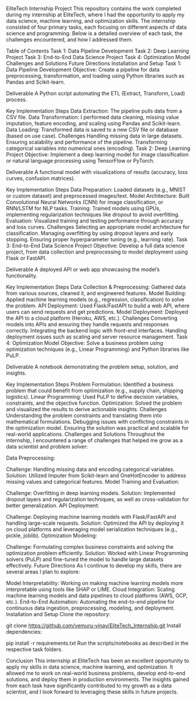 EliteTech Internship Project
This repository contains the work completed during my internship at EliteTech, where I had the opportunity to apply my data science, machine learning, and optimization skills. The internship consisted of four primary tasks, each focusing on different aspects of data science and programming. Below is a detailed overview of each task, the challenges encountered, and how I addressed them.

Table of Contents
Task 1: Data Pipeline Development
Task 2: Deep Learning Project
Task 3: End-to-End Data Science Project
Task 4: Optimization Model
Challenges and Solutions
Future Directions
Installation and Setup
Task 1: Data Pipeline Development
Objective: Create a pipeline for data preprocessing, transformation, and loading using Python libraries such as Pandas and Scikit-learn.

Deliverable
A Python script automating the ETL (Extract, Transform, Load) process.

Key Implementation Steps
Data Extraction: The pipeline pulls data from a CSV file.
Data Transformation: I performed data cleaning, missing value imputation, feature encoding, and scaling using Pandas and Scikit-learn.
Data Loading: Transformed data is saved to a new CSV file or database (based on use case).
Challenges
Handling missing data in large datasets.
Ensuring scalability and performance of the pipeline.
Transforming categorical variables into numerical ones (encoding).
Task 2: Deep Learning Project
Objective: Implement a deep learning model for image classification or natural language processing using TensorFlow or PyTorch.

Deliverable
A functional model with visualizations of results (accuracy, loss curves, confusion matrices).

Key Implementation Steps
Data Preparation: Loaded datasets (e.g., MNIST or custom dataset) and preprocessed images/text.
Model Architecture: Built Convolutional Neural Networks (CNN) for image classification, or RNN/LSTM for NLP tasks.
Training: Trained models using GPUs, implementing regularization techniques like dropout to avoid overfitting.
Evaluation: Visualized training and testing performance through accuracy and loss curves.
Challenges
Selecting an appropriate model architecture for classification.
Managing overfitting by using dropout layers and early stopping.
Ensuring proper hyperparameter tuning (e.g., learning rate).
Task 3: End-to-End Data Science Project
Objective: Develop a full data science project, from data collection and preprocessing to model deployment using Flask or FastAPI.

Deliverable
A deployed API or web app showcasing the model’s functionality.

Key Implementation Steps
Data Collection & Preprocessing: Gathered data from various sources, cleaned it, and engineered features.
Model Building: Applied machine learning models (e.g., regression, classification) to solve the problem.
API Deployment: Used Flask/FastAPI to build a web API, where users can send requests and get predictions.
Model Deployment: Deployed the API to a cloud platform (Heroku, AWS, etc.).
Challenges
Converting models into APIs and ensuring they handle requests and responses correctly.
Integrating the backend logic with front-end interfaces.
Handling deployment issues such as scaling and server resource management.
Task 4: Optimization Model
Objective: Solve a business problem using optimization techniques (e.g., Linear Programming) and Python libraries like PuLP.

Deliverable
A notebook demonstrating the problem setup, solution, and insights.

Key Implementation Steps
Problem Formulation: Identified a business problem that could benefit from optimization (e.g., supply chain, shipping logistics).
Linear Programming: Used PuLP to define decision variables, constraints, and the objective function.
Optimization: Solved the problem and visualized the results to derive actionable insights.
Challenges
Understanding the problem constraints and translating them into mathematical formulations.
Debugging issues with conflicting constraints in the optimization model.
Ensuring the solution was practical and scalable for real-world applications.
Challenges and Solutions
Throughout the internship, I encountered a range of challenges that helped me grow as a data scientist and problem solver:

Data Preprocessing:

Challenge: Handling missing data and encoding categorical variables.
Solution: Utilized Imputer from Scikit-learn and OneHotEncoder to address missing values and categorical features.
Model Training and Evaluation:

Challenge: Overfitting in deep learning models.
Solution: Implemented dropout layers and regularization techniques, as well as cross-validation for better generalization.
API Deployment:

Challenge: Deploying machine learning models with Flask/FastAPI and handling large-scale requests.
Solution: Optimized the API by deploying it on cloud platforms and leveraging model serialization techniques (e.g., pickle, joblib).
Optimization Modeling:

Challenge: Formulating complex business constraints and solving the optimization problem efficiently.
Solution: Worked with Linear Programming solvers (PuLP) and fine-tuned the model to handle large datasets effectively.
Future Directions
As I continue to develop my skills, there are several areas I plan to explore:

Model Interpretability: Working on making machine learning models more interpretable using tools like SHAP or LIME.
Cloud Integration: Scaling machine learning models and data pipelines to cloud platforms (AWS, GCP, etc.).
End-to-End Automation: Automating the end-to-end pipeline for continuous data ingestion, preprocessing, modeling, and deployment.
Installation and Setup
Clone the repository:

git clone https://github.com/vemuru-vinay/EliteTech_Internship.git
Install dependencies:

pip install -r requirements.txt
Run the scripts/notebooks as described in the respective task folders.

Conclusion
This internship at EliteTech has been an excellent opportunity to apply my skills in data science, machine learning, and optimization. It allowed me to work on real-world business problems, develop end-to-end solutions, and deploy them in production environments. The insights gained from each task have significantly contributed to my growth as a data scientist, and I look forward to leveraging these skills in future projects.
